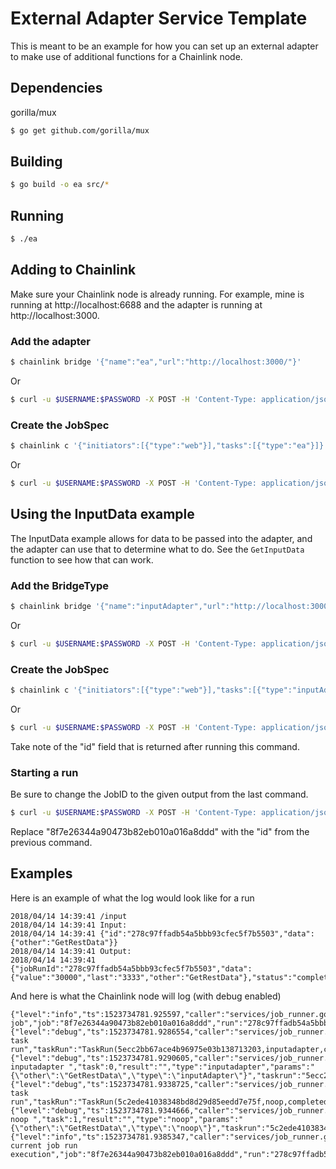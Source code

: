 # External Adapter Service Template

This is meant to be an example for how you can set up an external adapter to make use of additional functions for a Chainlink node.

## Dependencies

gorilla/mux

```bash
$ go get github.com/gorilla/mux
```

## Building

```bash
$ go build -o ea src/*
```

## Running

```bash
$ ./ea
```

## Adding to Chainlink

Make sure your Chainlink node is already running. For example, mine is running at http://localhost:6688 and the adapter is running at http://localhost:3000.

### Add the adapter

```bash
$ chainlink bridge '{"name":"ea","url":"http://localhost:3000/"}'
```

Or

```bash
$ curl -u $USERNAME:$PASSWORD -X POST -H 'Content-Type: application/json' -d '{"name":"ea","url":"http://localhost:3000/"}' http://localhost:6688/v2/bridge_types
```

### Create the JobSpec

```bash
$ chainlink c '{"initiators":[{"type":"web"}],"tasks":[{"type":"ea"}]}'
```

Or

```bash
$ curl -u $USERNAME:$PASSWORD -X POST -H 'Content-Type: application/json' -d '{"initiators":[{"type":"web"}],"tasks":[{"type":"ea"}]}' http://localhost:6688/v2/specs
```

## Using the InputData example

The InputData example allows for data to be passed into the adapter, and the adapter can use that to determine what to do. See the `GetInputData` function to see how that can work.

### Add the BridgeType

```bash
$ chainlink bridge '{"name":"inputAdapter","url":"http://localhost:3000/input"}'
```

Or

```bash
$ curl -u $USERNAME:$PASSWORD -X POST -H 'Content-Type: application/json' -d '{"name":"inputAdapter","url":"http://localhost:3000/input"}' http://localhost:6688/v2/bridge_types
```

### Create the JobSpec

```bash
$ chainlink c '{"initiators":[{"type":"web"}],"tasks":[{"type":"inputAdapter"},{"type":"noop"}]}'
```

Or

```bash
$ curl -u $USERNAME:$PASSWORD -X POST -H 'Content-Type: application/json' -d '{"initiators":[{"type":"web"}],"tasks":[{"type":"inputAdapter"},{"type":"noop"}]}' http://localhost:6688/v2/specs
```

Take note of the "id" field that is returned after running this command.

### Starting a run

Be sure to change the JobID to the given output from the last command.

```bash
$ curl -u $USERNAME:$PASSWORD -X POST -H 'Content-Type: application/json' -d '{"other": "GetRestData"}' http://localhost:6688/v2/specs/8f7e26344a90473b82eb010a016a8ddd/runs
```

Replace "8f7e26344a90473b82eb010a016a8ddd" with the "id" from the previous command.

## Examples

Here is an example of what the log would look like for a run

```shell
2018/04/14 14:39:41 /input
2018/04/14 14:39:41 Input:
2018/04/14 14:39:41 {"id":"278c97ffadb54a5bbb93cfec5f7b5503","data":{"other":"GetRestData"}}
2018/04/14 14:39:41 Output:
2018/04/14 14:39:41 {"jobRunId":"278c97ffadb54a5bbb93cfec5f7b5503","data":{"value":"30000","last":"3333","other":"GetRestData"},"status":"completed","error":null,"pending":false}
```

And here is what the Chainlink node will log (with debug enabled)

```shell
{"level":"info","ts":1523734781.925597,"caller":"services/job_runner.go:79","msg":"Starting job","job":"8f7e26344a90473b82eb010a016a8ddd","run":"278c97ffadb54a5bbb93cfec5f7b5503","status":"in_progress"}
{"level":"debug","ts":1523734781.9286554,"caller":"services/job_runner.go:114","msg":"Produced task run","taskRun":"TaskRun(5ecc2bb67ace4b96975e03b138713203,inputadapter,completed,)"}
{"level":"debug","ts":1523734781.9290605,"caller":"services/job_runner.go:115","msg":"Task inputadapter ","task":0,"result":"","type":"inputadapter","params":"{\"other\":\"GetRestData\",\"type\":\"inputAdapter\"}","taskrun":"5ecc2bb67ace4b96975e03b138713203","status":""}
{"level":"debug","ts":1523734781.9338725,"caller":"services/job_runner.go:114","msg":"Produced task run","taskRun":"TaskRun(5c2ede41038348bd8d29d85eedd7e75f,noop,completed,)"}
{"level":"debug","ts":1523734781.9344666,"caller":"services/job_runner.go:115","msg":"Task noop ","task":1,"result":"","type":"noop","params":"{\"other\":\"GetRestData\",\"type\":\"noop\"}","taskrun":"5c2ede41038348bd8d29d85eedd7e75f","status":""}
{"level":"info","ts":1523734781.9385347,"caller":"services/job_runner.go:109","msg":"Finished current job run execution","job":"8f7e26344a90473b82eb010a016a8ddd","run":"278c97ffadb54a5bbb93cfec5f7b5503","status":"completed"}
```